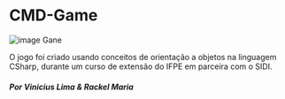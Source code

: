 # CMD-Game

![image Gane](https://upww.screenrec.com/images/f_B8aDjA2iN0OoktIKQzmdZWLuTl9e56wG.png)

O jogo foi criado usando conceitos de orientação a objetos na linguagem CSharp, durante um curso de extensão do IFPE em parceira com o SIDI.

##### _Por Vinicius Lima & Rackel Maria_
 
